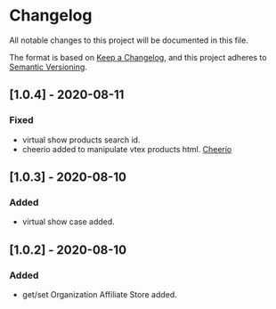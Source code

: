# Changelog

All notable changes to this project will be documented in this file.

The format is based on [Keep a Changelog](https://keepachangelog.com/en/1.0.0/),
and this project adheres to [Semantic Versioning](https://semver.org/spec/v2.0.0.html).

## [1.0.4] - 2020-08-11

### Fixed

- virtual show products search id.
- cheerio added to manipulate vtex products html. [Cheerio](https://github.com/cheeriojs/cheerio)

## [1.0.3] - 2020-08-10

### Added

- virtual show case added.

## [1.0.2] - 2020-08-10

### Added

- get/set Organization Affiliate Store added.
